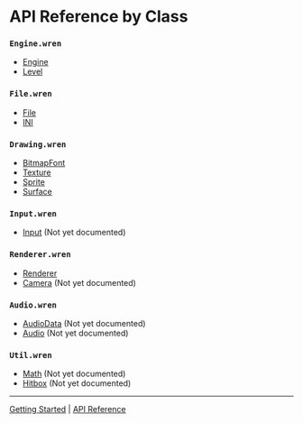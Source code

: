 # API Reference by Class

### `Engine.wren`
 + [Engine](classes/Engine.md)
 + [Level](classes/Level.md)

### `File.wren`
 + [File](classes/File.md)
 + [INI](classes/INI.md)
 
### `Drawing.wren`
 + [BitmapFont](classes/BitmapFont.md)
 + [Texture](classes/Texture.md)
 + [Sprite](classes/Sprite.md)
 + [Surface](classes/Surface.md)

### `Input.wren`
 + [Input](classes/Input.md) (Not yet documented)

### `Renderer.wren`
 + [Renderer](classes/Renderer.md)
 + [Camera](classes/Camera.md) (Not yet documented)

### `Audio.wren`
 + [AudioData](classes/AudioData.md) (Not yet documented)
 + [Audio](classes/Audio.md) (Not yet documented)

### `Util.wren`
 + [Math](classes/Math.md) (Not yet documented)
 + [Hitbox](classes/Hitbox.md) (Not yet documented)

--------

[Getting Started](GettingStarted.md) | [API Reference](API.md)